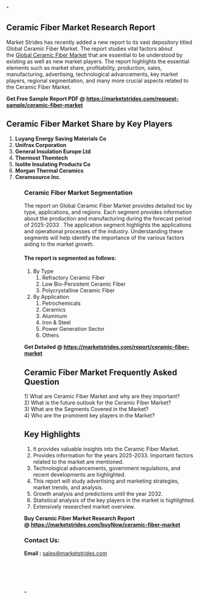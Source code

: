 "<h2>Ceramic Fiber Market Research Report</h2>
<p>Market Strides has recently added a new report to its vast depository titled Global Ceramic Fiber Market. The report studies vital factors about the&nbsp;<a href=https://marketstrides.com/report/ceramic-fiber-market>Global Ceramic Fiber Market</a>&nbsp;that are essential to be understood by existing as well as new market players. The report highlights the essential elements such as market share, profitability, production, sales, manufacturing, advertising, technological advancements, key market players, regional segmentation, and many more crucial aspects related to the Ceramic Fiber Market.</p>
<p><strong>Get Free Sample Report PDF @&nbsp;<a href=https://marketstrides.com/request-sample/ceramic-fiber-market>https://marketstrides.com/request-sample/ceramic-fiber-market</a></strong></p>
<h2><strong>Ceramic Fiber Market Share by Key Players</strong></h2>
<p><strong><ol><li>
Luyang Energy Saving Materials Co</li><li>Unifrax Corporation</li><li>General Insulation Europe Ltd</li><li>Thermost Themtech</li><li>Isolite Insulating Products Co</li><li>Morgan Thermal Ceramics</li><li>Ceramsource Inc.


</li><ol></strong></p>
<h3><strong>Ceramic Fiber Market Segmentation</strong></h3>
<p>The report on Global Ceramic Fiber Market provides detailed toc by type, applications, and regions. Each segment provides information about the production and manufacturing during the forecast period of 2025-2033
. The application segment highlights the applications and operational processes of the industry. Understanding these segments will help identify the importance of the various factors aiding to the market growth.</p>
<h4>The report is segmented as follows:</h4>
<p><ol><li>By Type<ol><li>Refractory Ceramic Fiber</li><li>Low Bio-Persistent Ceramic Fiber</li><li>Polycrystalline Ceramic Fiber</li></ol></li><li>By Application<ol><li>Petrochemicals</li><li>Ceramics</li><li>Aluminum</li><li>Iron & Steel</li><li>Power Generation Sector</li><li>Others</li></ol></li></ol></p>
<p><strong>Get Detailed @&nbsp;<a href=https://marketstrides.com/report/ceramic-fiber-market>https://marketstrides.com/report/ceramic-fiber-market</a></strong></p>
<h2 class=""clr-white mb-3""><strong>Ceramic Fiber Market Frequently Asked Question</strong></h2>
<div class=""card-header"">1) What are&nbsp;Ceramic Fiber Market and why are they important?
<div class=""card"">
<div class=""card-header"">2) What is the future outlook for the Ceramic Fiber Market?</div>
</div>
</div>
<div class=""card-header"">3) What are the Segments Covered in the Market?</div>
<div class=""card-header"">4) Who are the prominent key players in the Market?</div>
<h2><strong>Key Highlights</strong></h2>
<div class=""card-header"">
<ol>
<li>It provides valuable insights into the Ceramic Fiber Market.</li>
<li>Provides information for the years 2025-2033. Important factors related to the market are mentioned.</li>
<li>Technological advancements, government regulations, and recent developments are highlighted.</li>
<li>This report will study advertising and marketing strategies, market trends, and analysis.</li>
<li>Growth analysis and predictions until the year 2032.</li>
<li>Statistical analysis of the key players in the market is highlighted.</li>
<li>Extensively researched market overview.</li>
</ol>
<p><strong>Buy Ceramic Fiber Market Research Report @&nbsp;<a href=https://marketstrides.com/buyNow/ceramic-fiber-market>https://marketstrides.com/buyNow/ceramic-fiber-market</a></strong></p>
<h3>Contact Us:</h3>
<p><strong>Email :</strong> <a href=mailto:sales@marketstrides.com>sales@marketstrides.com</a></p>
</div>
<p>&nbsp;</p>
<h3>&nbsp;</h3>"

